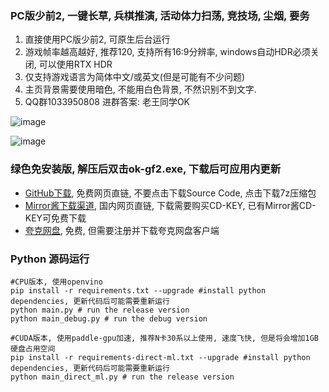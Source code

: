 ### PC版少前2, 一键长草, 兵棋推演, 活动体力扫荡, 竞技场, 尘烟, 要务

1. 直接使用PC版少前2, 可原生后台运行
2. 游戏帧率越高越好, 推荐120, 支持所有16:9分辨率, windows自动HDR必须关闭, 可以使用RTX HDR
3. 仅支持游戏语言为简体中文/或英文(但是可能有不少问题)
4. 主页背景需要使用暗色, 不能用白色背景, 不然识别不到文字.
5. QQ群1033950808 进群答案: 老王同学OK


![image](https://github.com/user-attachments/assets/6bd2ac34-fd40-4c74-9e8e-a0343818876d)

![image](https://github.com/user-attachments/assets/ae1ecd07-6608-478d-9226-40d4f8000a60)

### 绿色免安装版, 解压后双击ok-gf2.exe, 下载后可应用内更新

* [GitHub下载](https://github.com/ok-oldking/ok-gf2/releases), 免费网页直链, 不要点击下载Source Code,
  点击下载7z压缩包
* [Mirror酱下载渠道](https://mirrorchyan.com/zh/projects?rid=okgf2), 国内网页直链, 下载需要购买CD-KEY,
  已有Mirror酱CD-KEY可免费下载
* [夸克网盘](https://pan.quark.cn/s/a1052cec4d13), 免费, 但需要注册并下载夸克网盘客户端


### Python 源码运行

```
#CPU版本, 使用openvino
pip install -r requirements.txt --upgrade #install python dependencies, 更新代码后可能需要重新运行
python main.py # run the release version
python main_debug.py # run the debug version
```

```
#CUDA版本, 使用paddle-gpu加速, 推荐N卡30系以上使用, 速度飞快, 但是将会增加1GB硬盘占用空间
pip install -r requirements-direct-ml.txt --upgrade #install python dependencies, 更新代码后可能需要重新运行
python main_direct_ml.py # run the release version
```

